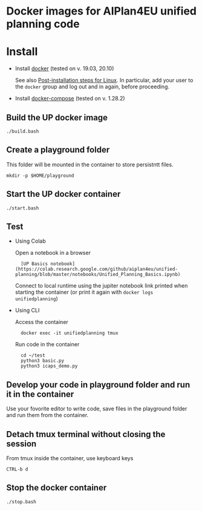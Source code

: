 # Docker images for AIPlan4EU unified planning code

# Install

* Install [docker](http://www.docker.com) (tested on v. 19.03, 20.10) 

    See also 
    [Post-installation steps for Linux](https://docs.docker.com/install/linux/linux-postinstall/).
    In particular, add your user to the `docker` group and log out and in again, before proceeding.


* Install [docker-compose](https://docs.docker.com/compose/install/) (tested on v. 1.28.2)


## Build the UP docker image

    ./build.bash

## Create a playground folder 

This folder will be mounted in the container to store persistntt files. 

    mkdir -p $HOME/playground

## Start the UP docker container

    ./start.bash

    

## Test

* Using Colab

    Open a notebook in a browser

        [UP Basics notebook](https://colab.research.google.com/github/aiplan4eu/unified-planning/blob/master/notebooks/Unified_Planning_Basics.ipynb)

    Connect to local runtime using the jupiter notebook link printed when starting the container
    (or print it again with `docker logs unifiedplanning`)


* Using CLI

    Access the container

        docker exec -it unifiedplanning tmux

    Run code in the container

        cd ~/test
        python3 basic.py
        python3 icaps_demo.py


## Develop your code in playground folder and run it in the container

Use your fovorite editor to write code, save files in the playground folder
and run them from the container.


## Detach tmux terminal without closing the session

From tmux inside the container, use keyboard keys

    CTRL-b d

## Stop the docker container

    ./stop.bash


